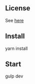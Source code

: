 ## License

See [here](https://github.com/KonradRolof/DropLoad/blob/master/LICENSE)

## Install

yarn install

## Start

gulp dev
